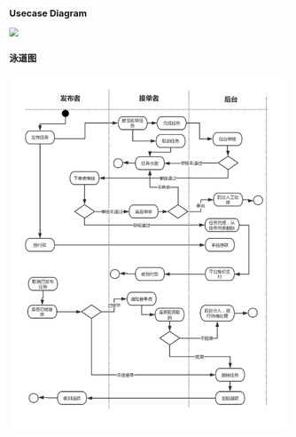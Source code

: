 ### Usecase Diagram  
![](https://raw.githubusercontent.com/sysucodingfarmers/MakeMoney/master/doc/Documents/pictures/new-usecase.jpg)  

### 泳道图                  
![](https://github.com/sysucodingfarmers/MakeMoney/blob/master/doc/Documents/pictures/%E9%A1%B9%E7%9B%AE%E6%B3%B3%E9%81%93%E5%9B%BE.png)
